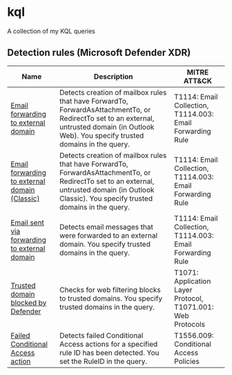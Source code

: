 # kql

A collection of my KQL queries

## **Detection rules (Microsoft Defender XDR)**
|Name|Description|MITRE ATT&CK
|-|-|-|
|[Email forwarding to external domain](./detection-rules/Email-forwarding-to-external-domain/query.kql)|Detects creation of mailbox rules that have ForwardTo, ForwardAsAttachmentTo, or RedirectTo set to an external, untrusted domain (in Outlook Web). You specify trusted domains in the query.|T1114: Email Collection, T1114.003: Email Forwarding Rule|
|[Email forwarding to external domain (Classic)](./detection-rules/Email-forwarding-to-external-domain-\(Classic\)/query.kql)|Detects creation of mailbox rules that have ForwardTo, ForwardAsAttachmentTo, or RedirectTo set to an external, untrusted domain (in Outlook Classic). You specify trusted domains in the query.|T1114: Email Collection, T1114.003: Email Forwarding Rule|
|[Email sent via forwarding to external domain](./detection-rules/Email-sent-via-forwarding-to-external-domain/query.kql)|Detects email messages that were forwarded to an external domain. You specify trusted domains in the query.|T1114: Email Collection, T1114.003: Email Forwarding Rule|
|[Trusted domain blocked by Defender](./detection-rules/Trusted-domain-blocked-by-Defender/query.kql)|Checks for web filtering blocks to trusted domains. You specify trusted domains in the query.|T1071: Application Layer Protocol, T1071.001: Web Protocols|
|[Failed Conditional Access action](./detection-rules/Failed-Conditional-Access-action/query.kql)|Detects failed Conditional Access actions for a specified rule ID has been detected. You set the RuleID in the query.|T1556.009: Conditional Access Policies|